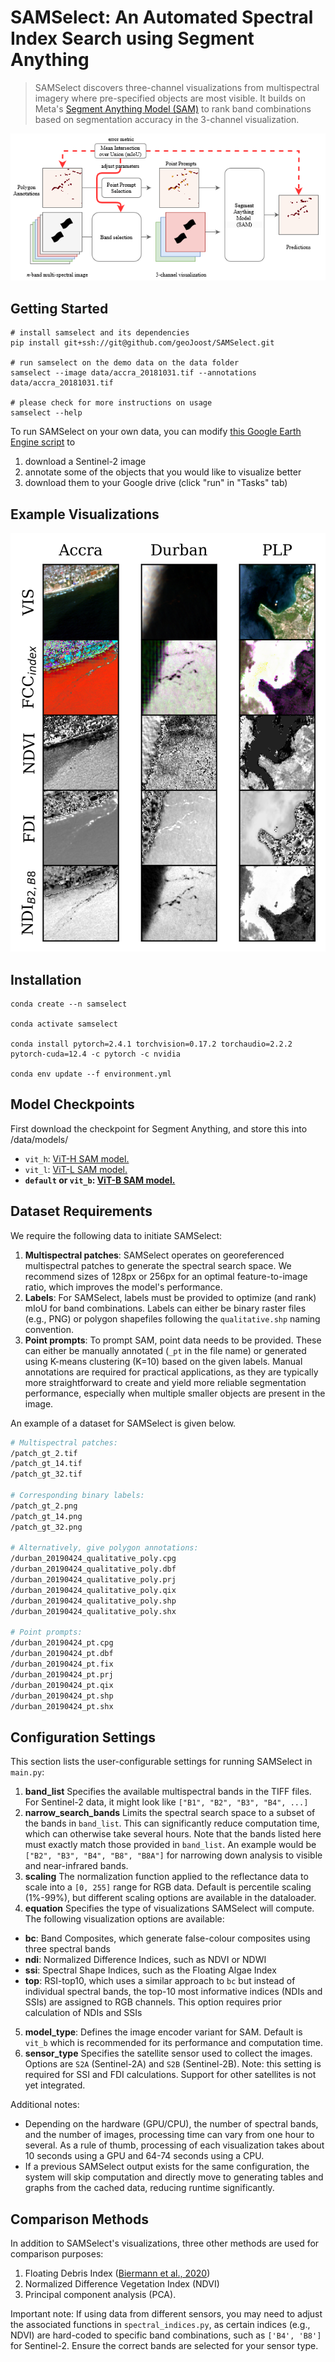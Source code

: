 # SAMSelect: An Automated Spectral Index Search using Segment Anything

<!-- let's add those when they are ready
[[`paper`](google.com)][[`demo`](google.com)][[`dataset`](google.com)]
-->

> SAMSelect discovers three-channel visualizations from multispectral imagery where pre-specified objects are most visible. It builds on Meta's [Segment Anything Model (SAM)](https://segment-anything.com/) to rank band combinations based on segmentation accuracy in the 3-channel visualization. 

![SAMSelect](./doc/SAMSelect.png)

<!--
If you've found SAMSelect helpful in your research, we'd love to hear about it! Your feedback helps us continue to improve the tool.

**Want to share your work?** Cite us in your publications using the reference in the article.

**Have questions, suggestions, or encountered a bug?** Reach out to Joost van Dalen directly.

**Let's collaborate and make SAMSelect even better together!**
-->

## Getting Started

```
# install samselect and its dependencies
pip install git+ssh://git@github.com/geoJoost/SAMSelect.git

# run samselect on the demo data on the data folder
samselect --image data/accra_20181031.tif --annotations data/accra_20181031.tif

# please check for more instructions on usage
samselect --help 
```
To run SAMSelect on your own data, you can modify [this Google Earth Engine script](https://code.earthengine.google.com/b31594853f8b1752f7fcf79883062bf3) to 
1. download a Sentinel-2 image
2. annotate some of the objects that you would like to visualize better
3. download them to your Google drive (click "run" in "Tasks" tab)

## Example Visualizations

![SAMSelect visualizations](./doc/figures/samselect_patches.png)

## Installation
```
conda create --n samselect

conda activate samselect

conda install pytorch=2.4.1 torchvision=0.17.2 torchaudio=2.2.2 pytorch-cuda=12.4 -c pytorch -c nvidia

conda env update --f environment.yml
```

## Model Checkpoints
First download the checkpoint for Segment Anything, and store this into /data/models/
- `vit_h`: [ViT-H SAM model.](https://dl.fbaipublicfiles.com/segment_anything/sam_vit_h_4b8939.pth)
- `vit_l`: [ViT-L SAM model.](https://dl.fbaipublicfiles.com/segment_anything/sam_vit_l_0b3195.pth)
- **`default` or `vit_b`: [ViT-B SAM model.](https://dl.fbaipublicfiles.com/segment_anything/sam_vit_b_01ec64.pth)**

## Dataset Requirements
We require the following data to initiate SAMSelect:

1. **Multispectral patches**: SAMSelect operates on georeferenced multispectral patches to generate the spectral search space. We recommend sizes of 128px or 256px for an optimal feature-to-image ratio, which improves the model's performance. 
2. **Labels**: For SAMSelect, labels must be provided to optimize (and rank) mIoU for band combinations. Labels can either be binary raster files (e.g., PNG) or polygon shapefiles following the `qualitative.shp` naming convention.
3. **Point prompts**: To prompt SAM, point data needs to be provided. These can either be manually annotated (`_pt` in the file name) or generated using K-means clustering (K=10) based on the given labels. Manual annotations are required for practical applications, as they are typically more straightforward to create and yield more reliable segmentation performance, especially when multiple smaller objects are present in the image.

An example of a dataset for SAMSelect is given below.
```bash
# Multispectral patches:
/patch_gt_2.tif
/patch_gt_14.tif
/patch_gt_32.tif

# Corresponding binary labels:
/patch_gt_2.png
/patch_gt_14.png
/patch_gt_32.png

# Alternatively, give polygon annotations:
/durban_20190424_qualitative_poly.cpg
/durban_20190424_qualitative_poly.dbf 
/durban_20190424_qualitative_poly.prj
/durban_20190424_qualitative_poly.qix
/durban_20190424_qualitative_poly.shp
/durban_20190424_qualitative_poly.shx 

# Point prompts:
/durban_20190424_pt.cpg
/durban_20190424_pt.dbf
/durban_20190424_pt.fix
/durban_20190424_pt.prj 
/durban_20190424_pt.qix 
/durban_20190424_pt.shp 
/durban_20190424_pt.shx 
```

## Configuration Settings
This section lists the user-configurable settings for running SAMSelect in `main.py`:
1. **band_list** Specifies the available multispectral bands in the TIFF files. For Sentinel-2 data, it might look like `["B1", "B2", "B3", "B4", ...]`
2. **narrow_search_bands** Limits the spectral search space to a subset of the bands in `band_list`. This can significantly reduce computation time, which can otherwise take several hours. Note that the bands listed here must exactly match those provided in `band_list`. An example would be `["B2", "B3", "B4", "B8", "B8A"]` for narrowing down analysis to visible and near-infrared bands.
3. **scaling** The normalization function applied to the reflectance data to scale into a `[0, 255]` range for RGB data. Default is percentile scaling (1%-99%), but different scaling options are available in the dataloader.
4. **equation** Specifies the type of visualizations SAMSelect will compute. The following visualization options are available:
- **bc**: Band Composites, which generate false-colour composites using three spectral bands
- **ndi**: Normalized Difference Indices, such as NDVI or NDWI
- **ssi**: Spectral Shape Indices, such as the Floating Algae Index
- **top**: RSI-top10, which uses a similar approach to `bc` but instead of individual spectral bands, the top-10 most informative indices (NDIs and SSIs) are assigned to RGB channels. This option requires prior calculation of NDIs and SSIs
5. **model_type**: Defines the image encoder variant for SAM. Default is `vit_b` which is recommended for its performance and computation time.
6. **sensor_type** Specifies the satellite sensor used to collect the images. Options are `S2A` (Sentinel-2A) and `S2B` (Sentinel-2B). Note: this setting is required for SSI and FDI calculations. Support for other satellites is not yet integrated.

Additional notes:
- Depending on the hardware (GPU/CPU), the number of spectral bands, and the number of images, processing time can vary from one hour to several. As a rule of thumb, processing of each visualization takes about 10 seconds using a GPU and 64-74 seconds using a CPU.
- If a previous SAMSelect output exists for the same configuration, the system will skip computation and directly move to generating tables and graphs from the cached data, reducing runtime significantly.

## Comparison Methods
In addition to SAMSelect's visualizations, three other methods are used for comparison purposes:
1. Floating Debris Index ([Biermann et al., 2020](https://www.nature.com/articles/s41598-020-62298-z))
2. Normalized Difference Vegetation Index (NDVI)
3. Principal component analysis (PCA).

Important note:
If using data from different sensors, you may need to adjust the associated functions in `spectral_indices.py`, as certain indices (e.g., NDVI) are hard-coded to specific band combinations, such as `['B4', 'B8']` for Sentinel-2. Ensure the correct bands are selected for your sensor type.
